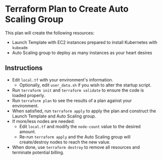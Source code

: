 # Terraform Plan to Create Auto Scaling Group

This plan will create the following resources:

- Launch Template with EC2 instances prepared to install Kubernetes with `kubeadm`
- Auto Scaling group to deploy as many instances as your heart desires

## Instructions

- Edit `local.tf` with your environment's information.
  - Optionally, edit `user_data.sh` if you wish to alter the startup script.
- Run `terraform init` and `terraform validate` to ensure the code is loaded properly.
- Run `terraform plan` to see the results of a plan against your environment.
- When satisfied, run `terraform apply` to apply the plan and construct the Launch Template and Auto Scaling group.
- If more/less nodes are needed:
  - Edit `local.tf` and modify the `node-count` value to the desired amount.
  - Re-run `terraform apply` and the Auto Scaling group will create/destroy nodes to reach the new value.
- When done, use `terraform destroy` to remove all resources and terminate potential billing.
